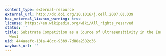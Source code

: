```yaml
---
content_type: external-resource
external_url: http://dx.doi.org/10.1016/j.cell.2007.01.039
has_external_license_warning: true
license: https://en.wikipedia.org/wiki/All_rights_reserved
status: ''
title: Substrate Competition as a Source of Ultrasensitivity in the Inactivation of
  Wee1
uid: 444aaefc-131a-48cc-93b9-7d88a2582c36
wayback_url: ''
---
```


